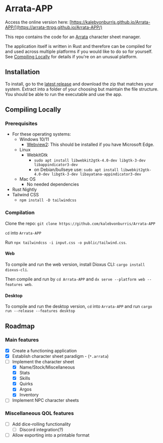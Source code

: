 # Arrata-APP

Access the online version here: [https://kalebvonburris.github.io/Arrata-APP/](https://arrata-ttrpg.github.io/Arrata-APP/)

This repo contains the code for an [Arrata](https://github.com/kalebvonburris/Arrata-TTRPG) character sheet manager.

The application itself is written in Rust and therefore can be compiled for and used across multiple platforms if you would like to do so for yourself. See [Compiling Locally](#compiling-locally) for details if you're on an unusual platform.

## Installation

To install, go to the [latest release](https://github.com/kalebvonburris/Arrata-APP/releases/latest) and download the zip that matches your system. Extract into a folder of your choosing but maintain the file structure. You should be able to run the executable and use the app.

## Compiling Locally

### Prerequisites

- For these operating systems:
  - Windows 10/11
    - [Webview2](https://developer.microsoft.com/en-us/microsoft-edge/webview2/): This should be installed if you have Microsoft Edge.
  - Linux
    - WebkitGtk
      - `sudo apt install libwebkit2gtk-4.0-dev libgtk-3-dev libappindicator3-dev`
      - on Debian/bullseye use: `sudo apt install libwebkit2gtk-4.0-dev libgtk-3-dev libayatana-appindicator3-dev`
  - Mac OS
    - No needed dependencies
- Rust Nightly
- Tailwind CSS
  - `npm install -D tailwindcss`

### Compilation

Clone the repo: `git clone https://github.com/kalebvonburris/Arrata-APP`

`cd` into `Arrata-APP`

Run `npx tailwindcss -i input.css -o public/tailwind.css`.

#### Web

To compile and run the web version, install Dioxus CLI: `cargo install dioxus-cli`.

Then compile and run by `cd Arrata-APP` and `dx serve --platform web --features web`.

#### Desktop

To compile and run the desktop version, `cd` into `Arrata-APP` and run `cargo run --release --features desktop`

## Roadmap

### Main features

- [x] Create a functioning application
- [x] Establish character sheet paradigm - (`*.arrata`)
- [ ] Implement the character sheet
  - [x] Name/Stock/Miscellaneous
  - [x] Stats
  - [x] Skills
  - [x] Quirks
  - [x] Argos
  - [x] Inventory
- [ ] Implement NPC character sheets

### Miscellaneous QOL features

- [ ] Add dice-rolling functionality
  - [ ] Discord integration(?)
- [ ] Allow exporting into a printable format
